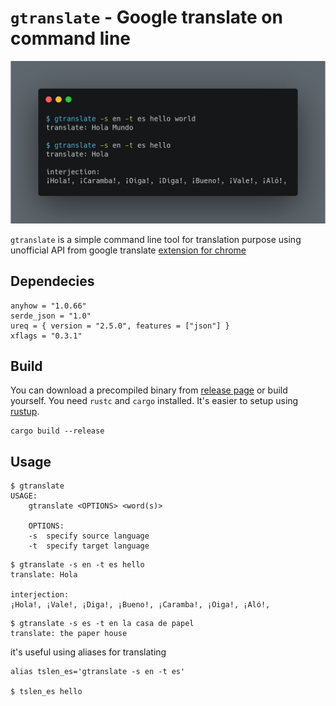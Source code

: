`gtranslate` - Google translate on command line
===========

![alt text](gtranslate-in-action.png "gtranslate in action")

`gtranslate` is a simple command line tool for translation purpose using unofficial API from google translate [extension for chrome](https://chrome.google.com/webstore/detail/google-translate/aapbdbdomjkkjkaonfhkkikfgjllcleb?hl=en)

Dependecies
----------------
```
anyhow = "1.0.66"
serde_json = "1.0"
ureq = { version = "2.5.0", features = ["json"] }
xflags = "0.3.1"
```

Build
-------
You can download a precompiled binary from [release page](https://github.com/sabitm/gtranslate/releases) or build yourself. You need `rustc` and `cargo` installed. It's easier to setup using [rustup](https://rustup.rs/).
```
cargo build --release
```

Usage
--------
```
$ gtranslate
USAGE:
	gtranslate <OPTIONS> <word(s)>

	OPTIONS:
	-s	specify source language
	-t	specify target language
```
```
$ gtranslate -s en -t es hello
translate: Hola

interjection:
¡Hola!, ¡Vale!, ¡Diga!, ¡Bueno!, ¡Caramba!, ¡Oiga!, ¡Aló!,
```
```
$ gtranslate -s es -t en la casa de papel
translate: the paper house
```
it's useful using aliases for translating
```
alias tslen_es='gtranslate -s en -t es'

$ tslen_es hello
```
